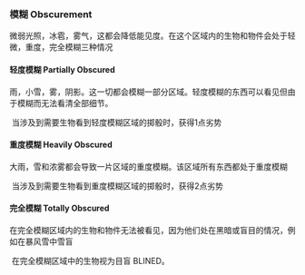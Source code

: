 ### 模糊	Obscurement

​		微弱光照，冰雹，雾气，这都会降低能见度。在这个区域内的生物和物件会处于轻微，重度，完全模糊三种情况

#### 轻度模糊	**Partially Obscured**

​		雨，小雪，雾，阴影。这一切都会模糊一部分区域。轻度模糊的东西可以看见但由于模糊而无法看清全部细节。

​		当涉及到需要生物看到轻度模糊区域的掷骰时，获得1点劣势

#### 重度模糊	**Heavily Obscured**

​		大雨，雪和浓雾都会导致一片区域的重度模糊。该区域所有东西都处于重度模糊

​		当涉及到需要生物看到重度模糊区域的掷骰时，获得2点劣势

#### 完全模糊	**Totally Obscured**

​		在完全模糊区域内的生物和物件无法被看见，因为他们处在黑暗或盲目的情况，例如在暴风雪中雪盲

​		在完全模糊区域中的生物视为目盲 BLINED。